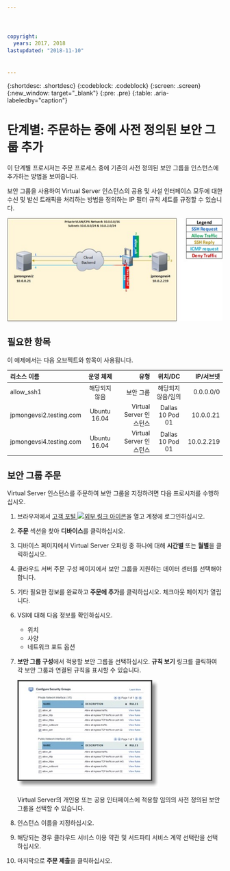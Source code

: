 ```yaml
---



copyright:
  years: 2017, 2018
lastupdated: "2018-11-10"


---
```


{:shortdesc: .shortdesc}
{:codeblock: .codeblock}
{:screen: .screen}
{:new_window: target="_blank"}
{:pre: .pre}
{:table: .aria-labeledby="caption"}

# 단계별: 주문하는 중에 사전 정의된 보안 그룹 추가
이 단계별 프로시저는 주문 프로세스 중에 기존의 사전 정의된 보안 그룹을 인스턴스에 추가하는 방법을 보여줍니다.

보안 그룹을 사용하여 Virtual Server 인스턴스의 공용 및 사설 인터페이스 모두에 대한 수신 및 발신 트래픽을 처리하는 방법을 정의하는 IP 필터 규칙 세트를 규정할 수 있습니다.

![사용자 정의 보안 그룹](./images/goal2.jpg)

## 필요한 항목
이 예제에서는 다음 오브젝트와 항목이 사용됩니다.

| 리소스 이름  | 운영 체제 |유형 | 위치/DC | IP/서브넷 |
|:------------- |:---------------:| -------------:| :---------------:| ---------------:|
| allow_ssh1 | 해당되지 않음  | 보안 그룹 | 해당되지 않음/임의 | 0.0.0.0/0 |
|jpmongevsi2.testing.com | Ubuntu 16.04 | Virtual Server 인스턴스 | Dallas 10 Pod 01 | 10.0.0.21 |	
|jpmongevsi4.testing.com | Ubuntu 16.04 | Virtual Server 인스턴스 |	Dallas 10 Pod 01	| 10.0.2.219 |

## 보안 그룹 주문
Virtual Server 인스턴스를 주문하여 보안 그룹을 지정하려면 다음 프로시저를 수행하십시오.

1. 브라우저에서 [고객 포털 ![외부 링크 아이콘](../../icons/launch-glyph.svg "외부 링크 아이콘")](https://control.softlayer.com/)을 열고 계정에 로그인하십시오.
2. **주문** 섹션을 찾아 **디바이스**를 클릭하십시오.
3. 디바이스 페이지에서 Virtual Server 오퍼링 중 하나에 대해 **시간별** 또는 **월별**을 클릭하십시오.
4. 클라우드 서버 주문 구성 페이지에서 보안 그룹을 지원하는 데이터 센터를 선택해야 합니다.
5. 기타 필요한 정보를 완료하고 **주문에 추가**를 클릭하십시오. 체크아웃 페이지가 열립니다.
6. VSI에 대해 다음 정보를 확인하십시오. 

	* 위치
	* 사양
	* 네트워크 포트 옵션 

7. **보안 그룹 구성**에서 적용할 보안 그룹을 선택하십시오. **규칙 보기** 링크를 클릭하여 각 보안 그룹과 연결된 규칙을 표시할 수 있습니다. 

	![사용자 정의 보안 그룹](./images/sgs.jpg)

	Virtual Server의 개인용 또는 공용 인터페이스에 적용할 임의의 사전 정의된 보안 그룹을 선택할 수 있습니다.
	
8. 인스턴스 이름을 지정하십시오.
9. 해당되는 경우 클라우드 서비스 이용 약관 및 서드파티 서비스 계약 선택란을 선택하십시오.
10. 마지막으로 **주문 제출**을 클릭하십시오.
